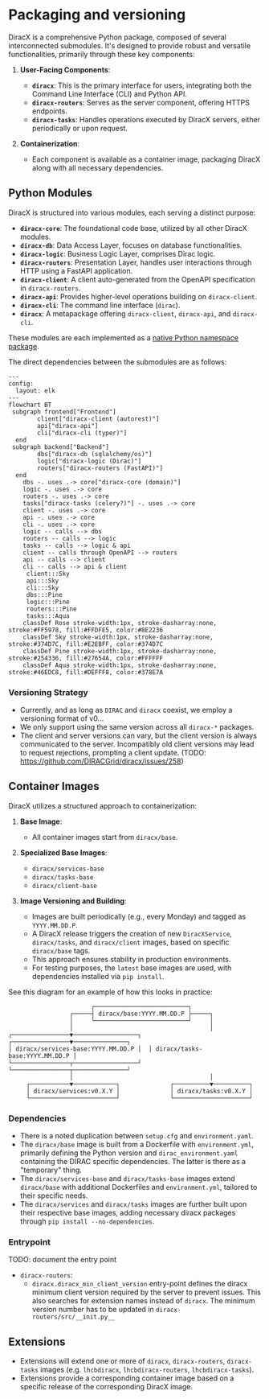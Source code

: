 # Packaging and versioning

DiracX is a comprehensive Python package, composed of several interconnected submodules. It's designed to provide robust and versatile functionalities, primarily through these key components:

1. **User-Facing Components**:
   - **`diracx`**: This is the primary interface for users, integrating both the Command Line Interface (CLI) and Python API.
   - **`diracx-routers`**: Serves as the server component, offering HTTPS endpoints.
   - **`diracx-tasks`**: Handles operations executed by DiracX servers, either periodically or upon request.

2. **Containerization**:
   - Each component is available as a container image, packaging DiracX along with all necessary dependencies.

## Python Modules

DiracX is structured into various modules, each serving a distinct purpose:

- **`diracx-core`**: The foundational code base, utilized by all other DiracX modules.
- **`diracx-db`**: Data Access Layer, focuses on database functionalities.
- **`diracx-logic`**: Business Logic Layer, comprises Dirac logic.
- **`diracx-routers`**: Presentation Layer, handles user interactions through HTTP using a FastAPI application.
- **`diracx-client`**: A client auto-generated from the OpenAPI specification in `diracx-routers`.
- **`diracx-api`**: Provides higher-level operations building on `diracx-client`.
- **`diracx-cli`**: The command line interface (`dirac`).
- **`diracx`**: A metapackage offering `diracx-client`, `diracx-api`, and `diracx-cli`.

These modules are each implemented as a [native Python namespace package](https://packaging.python.org/en/latest/guides/packaging-namespace-packages/).

The direct dependencies between the submodules are as follows:

```mermaid
---
config:
  layout: elk
---
flowchart BT
 subgraph frontend["Frontend"]
        client["diracx-client (autorest)"]
        api["diracx-api"]
        cli["diracx-cli (typer)"]
  end
 subgraph backend["Backend"]
        dbs["diracx-db (sqlalchemy/os)"]
        logic["diracx-logic (Dirac)"]
        routers["diracx-routers (FastAPI)"]
  end
    dbs -. uses .-> core["diracx-core (domain)"]
    logic -. uses .-> core
    routers -. uses .-> core
    tasks["diracx-tasks (celery?)"] -. uses .-> core
    client -. uses .-> core
    api -. uses .-> core
    cli -. uses .-> core
    logic -- calls --> dbs
    routers -- calls --> logic
    tasks -- calls --> logic & api
    client -- calls through OpenAPI --> routers
    api -- calls --> client
    cli -- calls --> api & client
     client:::Sky
     api:::Sky
     cli:::Sky
     dbs:::Pine
     logic:::Pine
     routers:::Pine
     tasks:::Aqua
    classDef Rose stroke-width:1px, stroke-dasharray:none, stroke:#FF5978, fill:#FFDFE5, color:#8E2236
    classDef Sky stroke-width:1px, stroke-dasharray:none, stroke:#374D7C, fill:#E2EBFF, color:#374D7C
    classDef Pine stroke-width:1px, stroke-dasharray:none, stroke:#254336, fill:#27654A, color:#FFFFFF
    classDef Aqua stroke-width:1px, stroke-dasharray:none, stroke:#46EDC8, fill:#DEFFF8, color:#378E7A

```


### Versioning Strategy

- Currently, and as long as `DIRAC` and `diracx` coexist, we employ a versioning format of v0.<major>.<patch>.
- We only support using the same version across all `diracx-*` packages.
- The client and server versions can vary, but the client version is always communicated to the server. Incompatibly old client versions may lead to request rejections, prompting a client update. (TODO: https://github.com/DIRACGrid/diracx/issues/258)

## Container Images

DiracX utilizes a structured approach to containerization:

1. **Base Image**:
   - All container images start from `diracx/base`.

2. **Specialized Base Images**:
   - `diracx/services-base`
   - `diracx/tasks-base`
   - `diracx/client-base`

3. **Image Versioning and Building**:
   - Images are built periodically (e.g., every Monday) and tagged as `YYYY.MM.DD.P`.
   - A DiracX release triggers the creation of new `DiracXService`, `diracx/tasks`, and `diracx/client` images, based on specific `diracx/base` tags.
   - This approach ensures stability in production environments.
   - For testing purposes, the `latest` base images are used, with dependencies installed via `pip install`.

See this diagram for an example of how this looks in practice:

```
                       ┌──────────────────────────┐
                 ┌─────┤ diracx/base:YYYY.MM.DD.P ├─────┐
                 │     └──────────────────────────┘     │
                 │                                      │
┌────────────────▼──────────────────┐  ┌────────────────▼───────────────┐
│ diracx/services-base:YYYY.MM.DD.P │  │ diracx/tasks-base:YYYY.MM.DD.P │
└────────────────┬──────────────────┘  └────────────────┬───────────────┘
                 │                                      │
     ┌───────────▼────────────┐              ┌──────────▼──────────┐
     │ diracx/services:v0.X.Y │              │ diracx/tasks:v0.X.Y │
     └────────────────────────┘              └─────────────────────┘

```

### Dependencies

- There is a noted duplication between `setup.cfg` and `environment.yaml`.
- The `diracx/base` image is built from a Dockerfile with `environment.yml`, primarily defining the Python version and `dirac_environment.yaml` containing the DIRAC specific dependencies. The latter is there as a "temporary" thing.
- The `diracx/services-base` and `diracx/tasks-base` images extend `diracx/base` with additional Dockerfiles and `environment.yml`, tailored to their specific needs.
- The `diracx/services` and `diracx/tasks` images are further built upon their respective base images, adding necessary diracx packages through `pip install --no-dependencies`.

### Entrypoint

TODO: document the entry point

- `diracx-routers`:
  - `diracx.diracx_min_client_version` entry-point defines the diracx minimum client version required by the server to prevent issues. This also searches for extension names instead of `diracx`. The minimum version number has to be updated in `diracx-routers/src/__init.py__`

## Extensions

- Extensions will extend one or more of `diracx`, `diracx-routers`, `diracx-tasks` images (e.g. `lhcbdiracx`, `lhcbdiracx-routers`, `lhcbdiracx-tasks`).
- Extensions provide a corresponding container image based on a specific release of the corresponding DiracX image.

